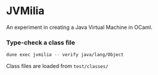 # JVMilia

An experiment in creating a Java Virtual Machine in OCaml.

### Type-check a class file

```sh
dune exec jvmilia -- verify java/lang/Object
```

Class files are loaded from `test/classes/`